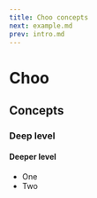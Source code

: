 ```yaml
---
title: Choo concepts
next: example.md
prev: intro.md
---
```

# Choo
## Concepts
### Deep level
#### Deeper level

- One
- Two